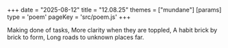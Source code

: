 +++
date = "2025-08-12"
title = "12.08.25"
themes = ["mundane"]
[params]
  type = 'poem'
  pageKey = 'src/poem.js'
+++

Making done of tasks,
More clarity when they are toppled,
A habit brick by brick to form,
Long roads to unknown places far.
